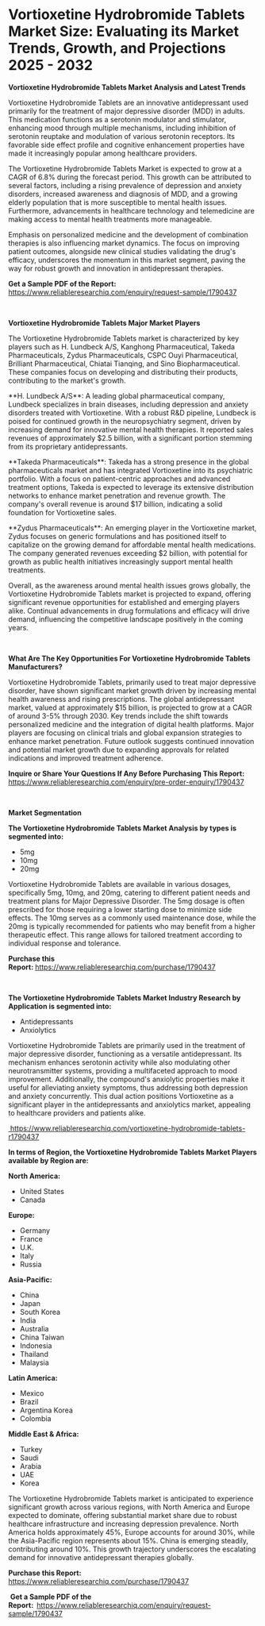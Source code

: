 <p><h1>Vortioxetine Hydrobromide Tablets Market Size: Evaluating its Market Trends, Growth, and Projections 2025 - 2032</h1></p><p><strong>Vortioxetine Hydrobromide Tablets Market Analysis and Latest Trends</strong></p>
<p><p>Vortioxetine Hydrobromide Tablets are an innovative antidepressant used primarily for the treatment of major depressive disorder (MDD) in adults. This medication functions as a serotonin modulator and stimulator, enhancing mood through multiple mechanisms, including inhibition of serotonin reuptake and modulation of various serotonin receptors. Its favorable side effect profile and cognitive enhancement properties have made it increasingly popular among healthcare providers.</p><p>The Vortioxetine Hydrobromide Tablets Market is expected to grow at a CAGR of 6.8% during the forecast period. This growth can be attributed to several factors, including a rising prevalence of depression and anxiety disorders, increased awareness and diagnosis of MDD, and a growing elderly population that is more susceptible to mental health issues. Furthermore, advancements in healthcare technology and telemedicine are making access to mental health treatments more manageable. </p><p>Emphasis on personalized medicine and the development of combination therapies is also influencing market dynamics. The focus on improving patient outcomes, alongside new clinical studies validating the drug's efficacy, underscores the momentum in this market segment, paving the way for robust growth and innovation in antidepressant therapies.</p></p>
<p><strong>Get a Sample PDF of the Report:&nbsp;</strong> <a href="https://www.reliableresearchiq.com/enquiry/request-sample/1790437?utm_campaign=2469&utm_medium=2&utm_source=Github&utm_content=ia&utm_term=19042025&utm_id=vortioxetine-hydrobromide-tablets">https://www.reliableresearchiq.com/enquiry/request-sample/1790437</a></p>
<p>&nbsp;</p>
<p><strong>Vortioxetine Hydrobromide Tablets Major Market Players</strong></p>
<p><p>The Vortioxetine Hydrobromide Tablets market is characterized by key players such as H. Lundbeck A/S, Kanghong Pharmaceutical, Takeda Pharmaceuticals, Zydus Pharmaceuticals, CSPC Ouyi Pharmaceutical, Brilliant Pharmaceutical, Chiatai Tianqing, and Sino Biopharmaceutical. These companies focus on developing and distributing their products, contributing to the market's growth.</p><p>**H. Lundbeck A/S**: A leading global pharmaceutical company, Lundbeck specializes in brain diseases, including depression and anxiety disorders treated with Vortioxetine. With a robust R&D pipeline, Lundbeck is poised for continued growth in the neuropsychiatry segment, driven by increasing demand for innovative mental health therapies. It reported sales revenues of approximately $2.5 billion, with a significant portion stemming from its proprietary antidepressants.</p><p>**Takeda Pharmaceuticals**: Takeda has a strong presence in the global pharmaceuticals market and has integrated Vortioxetine into its psychiatric portfolio. With a focus on patient-centric approaches and advanced treatment options, Takeda is expected to leverage its extensive distribution networks to enhance market penetration and revenue growth. The company's overall revenue is around $17 billion, indicating a solid foundation for Vortioxetine sales.</p><p>**Zydus Pharmaceuticals**: An emerging player in the Vortioxetine market, Zydus focuses on generic formulations and has positioned itself to capitalize on the growing demand for affordable mental health medications. The company generated revenues exceeding $2 billion, with potential for growth as public health initiatives increasingly support mental health treatments.</p><p>Overall, as the awareness around mental health issues grows globally, the Vortioxetine Hydrobromide Tablets market is projected to expand, offering significant revenue opportunities for established and emerging players alike. Continual advancements in drug formulations and efficacy will drive demand, influencing the competitive landscape positively in the coming years.</p></p>
<p>&nbsp;</p>
<p><strong>What Are The Key Opportunities For Vortioxetine Hydrobromide Tablets Manufacturers?</strong></p>
<p><p>Vortioxetine Hydrobromide Tablets, primarily used to treat major depressive disorder, have shown significant market growth driven by increasing mental health awareness and rising prescriptions. The global antidepressant market, valued at approximately $15 billion, is projected to grow at a CAGR of around 3-5% through 2030. Key trends include the shift towards personalized medicine and the integration of digital health platforms. Major players are focusing on clinical trials and global expansion strategies to enhance market penetration. Future outlook suggests continued innovation and potential market growth due to expanding approvals for related indications and improved treatment adherence.</p></p>
<p><strong>Inquire or Share Your Questions If Any Before Purchasing This Report:</strong> <a href="https://www.reliableresearchiq.com/enquiry/pre-order-enquiry/1790437?utm_campaign=2469&utm_medium=2&utm_source=Github&utm_content=ia&utm_term=19042025&utm_id=vortioxetine-hydrobromide-tablets">https://www.reliableresearchiq.com/enquiry/pre-order-enquiry/1790437</a></p>
<p>&nbsp;</p>
<p><strong>Market Segmentation</strong></p>
<p><strong>The Vortioxetine Hydrobromide Tablets Market Analysis by types is segmented into:</strong></p>
<p><ul><li>5mg</li><li>10mg</li><li>20mg</li></ul></p>
<p><p>Vortioxetine Hydrobromide Tablets are available in various dosages, specifically 5mg, 10mg, and 20mg, catering to different patient needs and treatment plans for Major Depressive Disorder. The 5mg dosage is often prescribed for those requiring a lower starting dose to minimize side effects. The 10mg serves as a commonly used maintenance dose, while the 20mg is typically recommended for patients who may benefit from a higher therapeutic effect. This range allows for tailored treatment according to individual response and tolerance.</p></p>
<p><strong>Purchase this Report:&nbsp;</strong><a href="https://www.reliableresearchiq.com/purchase/1790437?utm_campaign=2469&utm_medium=2&utm_source=Github&utm_content=ia&utm_term=19042025&utm_id=vortioxetine-hydrobromide-tablets">https://www.reliableresearchiq.com/purchase/1790437</a></p>
<p>&nbsp;</p>
<p><strong>The Vortioxetine Hydrobromide Tablets Market Industry Research by Application is segmented into:</strong></p>
<p><ul><li>Antidepressants</li><li>Anxiolytics</li></ul></p>
<p><p>Vortioxetine Hydrobromide Tablets are primarily used in the treatment of major depressive disorder, functioning as a versatile antidepressant. Its mechanism enhances serotonin activity while also modulating other neurotransmitter systems, providing a multifaceted approach to mood improvement. Additionally, the compound's anxiolytic properties make it useful for alleviating anxiety symptoms, thus addressing both depression and anxiety concurrently. This dual action positions Vortioxetine as a significant player in the antidepressants and anxiolytics market, appealing to healthcare providers and patients alike.</p></p>
<p><a href="https://www.reliableresearchiq.com/vortioxetine-hydrobromide-tablets-r1790437?utm_campaign=2469&utm_medium=2&utm_source=Github&utm_content=ia&utm_term=19042025&utm_id=vortioxetine-hydrobromide-tablets">&nbsp;https://www.reliableresearchiq.com/vortioxetine-hydrobromide-tablets-r1790437</a></p>
<p><strong>In terms of Region, the Vortioxetine Hydrobromide Tablets Market Players available by Region are:</strong></p>
<p>
    <p> <strong> North America: </strong>
        <ul>
            <li>United States</li>
            <li>Canada</li>
        </ul>
        </p> 
    <p> <strong> Europe: </strong>
        <ul>
            <li>Germany</li>
            <li>France</li>
            <li>U.K.</li>
            <li>Italy</li>
            <li>Russia</li>
        </ul>
        </p> 
    <p> <strong> Asia-Pacific: </strong>
        <ul>
            <li>China</li>
            <li>Japan</li>
            <li>South Korea</li>
            <li>India</li>
            <li>Australia</li>
            <li>China Taiwan</li>
            <li>Indonesia</li>
            <li>Thailand</li>
            <li>Malaysia</li>
        </ul>
        </p> 
    <p> <strong> Latin America: </strong>
        <ul>
            <li>Mexico</li>
            <li>Brazil</li>
            <li>Argentina Korea</li>
            <li>Colombia</li>
        </ul>
        </p> 
    <p> <strong> Middle East & Africa: </strong>
        <ul>
            <li>Turkey</li>
            <li>Saudi</li>
            <li>Arabia</li>
            <li>UAE</li>
            <li>Korea</li>
        </ul>
    </p>
    </p>
<p><p>The Vortioxetine Hydrobromide Tablets market is anticipated to experience significant growth across various regions, with North America and Europe expected to dominate, offering substantial market share due to robust healthcare infrastructure and increasing depression prevalence. North America holds approximately 45%, Europe accounts for around 30%, while the Asia-Pacific region represents about 15%. China is emerging steadily, contributing around 10%. This growth trajectory underscores the escalating demand for innovative antidepressant therapies globally.</p></p>
<p><strong>Purchase this Report: </strong><a href="https://www.reliableresearchiq.com/purchase/1790437?utm_campaign=2469&utm_medium=2&utm_source=Github&utm_content=ia&utm_term=19042025&utm_id=vortioxetine-hydrobromide-tablets">https://www.reliableresearchiq.com/purchase/1790437</a></p>
<p>&nbsp;<strong>Get a Sample PDF of the Report:&nbsp;&nbsp;</strong><a href="https://www.reliableresearchiq.com/enquiry/request-sample/1790437?utm_campaign=2469&utm_medium=2&utm_source=Github&utm_content=ia&utm_term=19042025&utm_id=vortioxetine-hydrobromide-tablets">https://www.reliableresearchiq.com/enquiry/request-sample/1790437</a></p>
<p><strong></strong></p>
<p><p></p><p></p><p></p></p>